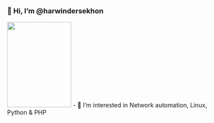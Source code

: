 ### 👋 Hi, I’m @harwindersekhon
<img src="https://avatars.githubusercontent.com/u/22225703?s=400&u=a2e41d85d200723e0181a50d326733d7b3461c8f&v=4" style="width:150px; height:200px;">
- 👀 I’m interested in Network automation, Linux, Python & PHP
